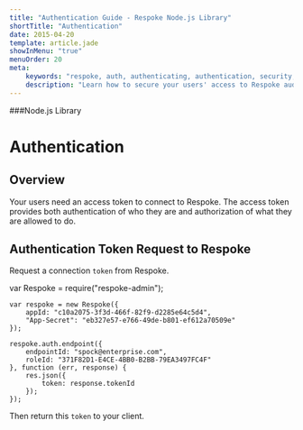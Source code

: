 ```yaml
---
title: "Authentication Guide - Respoke Node.js Library"
shortTitle: "Authentication"
date: 2015-04-20
template: article.jade
showInMenu: "true"
menuOrder: 20
meta:
    keywords: "respoke, auth, authenticating, authentication, security, token"
    description: "Learn how to secure your users' access to Respoke audio, video, text and data channels."
---
```


###Node.js Library
# Authentication

## Overview

Your users need an access token to connect to Respoke. The access token provides both authentication of who they are and authorization of what they are allowed to do. 

## Authentication Token Request to Respoke

Request a connection `token` from Respoke.

var Respoke = require("respoke-admin");

    var respoke = new Respoke({
        appId: "c10a2075-3f3d-466f-82f9-d2285e64c5d4",
        "App-Secret": "eb327e57-e766-49de-b801-ef612a70509e"
    });

    respoke.auth.endpoint({
        endpointId: "spock@enterprise.com",
        roleId: "371F82D1-E4CE-4BB0-B2BB-79EA3497FC4F"
    }, function (err, response) {
        res.json({
            token: response.tokenId
        });
    });

Then return this `token` to your client.



